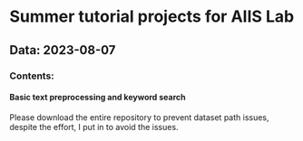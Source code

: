 # Summer tutorial projects for AIIS Lab

## Data: 2023-08-07

### Contents:

#### Basic text preprocessing and keyword search

Please download the entire repository to prevent dataset path issues, despite the effort, I put in to avoid the issues.
